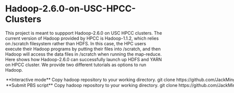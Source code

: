 # Hadoop-2.6.0-on-USC-HPCC-Clusters

This project is meant to suppport Hadoop-2.6.0 on USC HPCC clusters. The current version of Hadoop provided by HPCC is Hadoop-1.1.2, which relies on /scratch filesystem rather than HDFS. In this case, the HPC users execute their Hadoop programs by putting their files into /scratch, and then Hadoop will access the data files in /scratch when running the map-reduce. Here shows how Hadoop-2.6.0 can successfully launch up HDFS and YARN on HPCC cluster. We provide two different tutorials as options to run Hadoop. 

<Option 1> **Interactive mode**

1. Copy hadoop repository to your working directory.

          git clone https://github.com/JackMing/Hadoop-2.6.0-on-USC-HPCC-Clusters.git

2. In `setup-and-start-hadoop-on-hpcc`, change line 8 `HADOOP_TEMPLATE_DIR` to your working directory, specifically where your conf/ folder is.

          HADOOP_TEMPLATE_DIR=${HADOOP_TEMPLATE_DIR:-/path/to/configuration/template/dir/}

3. You need to request nodes by **qsub** and run it in the interactive mode by adding option **-I**. If you need more options, please check the main page of qsub.

          qsub -d . -l 'walltime=00:30:00,nodes=3,ppn=6,pmem=2g' -I

4. Before you start your hadoop program, you should run the following setup commands first to launch up the HDFS and YARN.

          source setup.sh
          setup-and-start-hadoop-on-hpcc

5. After the setup, you can submit your hadoop job as you want. You can also manage the HDFS by the command

          hdfs

6. Please remember to copy your output file out from the HDFS each time you finish your operation. The HDFS will be erased after you leave the cluster or the running time exceeds the walltime limit you set up before.

<Option 2> **Submit PBS script**

1. Copy hadoop repository to your working directory. 

          git clone https://github.com/JackMing/Hadoop-2.6.0-on-USC-HPCC-Clusters.git

2. In PBS script `hadoop-example.pbs`, modify your WORK_HOME path. 
3. The current PBS script will run the hadoop example (wordcount). If you want to run other examples, modify the corresponding paths.
4. In `setup-and-start-hadoop-on-hpcc`, change line 8 `HADOOP_TEMPLATE_DIR` to your working directory, specifically where your conf/ folder is.

            HADOOP_TEMPLATE_DIR=${HADOOP_TEMPLATE_DIR:-/path/to/configuration/template/dir/} 

5. Submit PBS script.

          qsub hadoop-example.pbs
